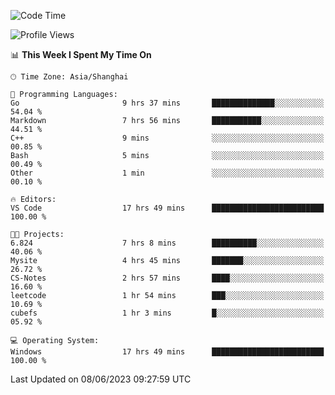 <!--START_SECTION:waka-->
![Code Time](http://img.shields.io/badge/Code%20Time-976%20hrs%2046%20mins-blue)

![Profile Views](http://img.shields.io/badge/Profile%20Views-0-blue)

📊 **This Week I Spent My Time On** 

```text
🕑︎ Time Zone: Asia/Shanghai

💬 Programming Languages: 
Go                       9 hrs 37 mins       ██████████████░░░░░░░░░░░   54.04 % 
Markdown                 7 hrs 56 mins       ███████████░░░░░░░░░░░░░░   44.51 % 
C++                      9 mins              ░░░░░░░░░░░░░░░░░░░░░░░░░   00.85 % 
Bash                     5 mins              ░░░░░░░░░░░░░░░░░░░░░░░░░   00.49 % 
Other                    1 min               ░░░░░░░░░░░░░░░░░░░░░░░░░   00.10 % 

🔥 Editors: 
VS Code                  17 hrs 49 mins      █████████████████████████   100.00 % 

🐱‍💻 Projects: 
6.824                    7 hrs 8 mins        ██████████░░░░░░░░░░░░░░░   40.06 % 
Mysite                   4 hrs 45 mins       ███████░░░░░░░░░░░░░░░░░░   26.72 % 
CS-Notes                 2 hrs 57 mins       ████░░░░░░░░░░░░░░░░░░░░░   16.60 % 
leetcode                 1 hr 54 mins        ███░░░░░░░░░░░░░░░░░░░░░░   10.69 % 
cubefs                   1 hr 3 mins         █░░░░░░░░░░░░░░░░░░░░░░░░   05.92 % 

💻 Operating System: 
Windows                  17 hrs 49 mins      █████████████████████████   100.00 % 
```


 Last Updated on 08/06/2023 09:27:59 UTC
<!--END_SECTION:waka-->
